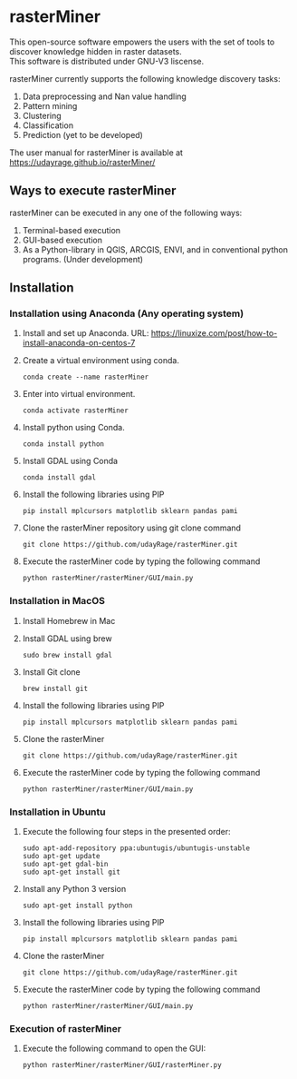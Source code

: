 # rasterMiner

   This open-source software empowers the users with the set of tools to discover knowledge hidden in raster datasets.  
   This software is distributed under GNU-V3 liscense.
   
   rasterMiner currently supports the following knowledge discovery tasks:
   1. Data preprocessing and Nan value handling
   2. Pattern mining
   3. Clustering
   4. Classification
   5. Prediction (yet to be developed)
   
   The user manual for rasterMiner is available at  https://udayrage.github.io/rasterMiner/
## Ways to execute rasterMiner

   rasterMiner can be executed in any one of the following ways:
   
   1. Terminal-based execution
   2. GUI-based execution
   3. As a Python-library in QGIS, ARCGIS, ENVI, and in conventional python programs. (Under development) 
    
    
## Installation 

### Installation using Anaconda (Any operating system)
1. Install and set up Anaconda. URL:   https://linuxize.com/post/how-to-install-anaconda-on-centos-7
2. Create a virtual environment using conda.

       conda create --name rasterMiner
     
3. Enter into virtual environment. 

       conda activate rasterMiner
     
4. Install python using Conda.  

       conda install python
 
5. Install GDAL using Conda

       conda install gdal
         
6. Install the following libraries using PIP 

       pip install mplcursors matplotlib sklearn pandas pami
         
7. Clone the rasterMiner repository using git clone command

       git clone https://github.com/udayRage/rasterMiner.git

8. Execute the rasterMiner code by typing the following command

       python rasterMiner/rasterMiner/GUI/main.py
         
### Installation in MacOS

1. Install Homebrew in Mac
2. Install GDAL using brew
  
       sudo brew install gdal
       
3. Install Git clone

       brew install git

4. Install the following libraries using PIP 

       pip install mplcursors matplotlib sklearn pandas pami
       
       
5. Clone the rasterMiner

       git clone https://github.com/udayRage/rasterMiner.git

6. Execute the rasterMiner code by typing the following command

       python rasterMiner/rasterMiner/GUI/main.py
       
### Installation in Ubuntu

1. Execute the following four steps in the presented order:

       sudo apt-add-repository ppa:ubuntugis/ubuntugis-unstable
       sudo apt-get update
       sudo apt-get gdal-bin
       sudo apt-get install git
    
2. Install any Python 3 version

       sudo apt-get install python

3. Install the following libraries using PIP 

       pip install mplcursors matplotlib sklearn pandas pami
       
       
4. Clone the rasterMiner

       git clone https://github.com/udayRage/rasterMiner.git

5. Execute the rasterMiner code by typing the following command

       python rasterMiner/rasterMiner/GUI/main.py
       
       
### Execution of rasterMiner
       
1. Execute the following command to open the GUI:

       python rasterMiner/rasterMiner/GUI/rasterMiner.py
